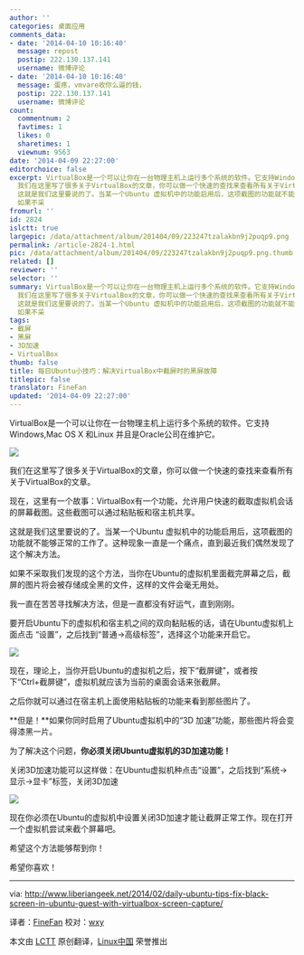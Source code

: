 ```yaml
---
author: ''
categories: 桌面应用
comments_data:
- date: '2014-04-10 10:16:40'
  message: repost
  postip: 222.130.137.141
  username: 微博评论
- date: '2014-04-10 10:16:40'
  message: 蛋疼，vmvare收你么逼的钱，
  postip: 222.130.137.141
  username: 微博评论
count:
  commentnum: 2
  favtimes: 1
  likes: 0
  sharetimes: 1
  viewnum: 9563
date: '2014-04-09 22:27:00'
editorchoice: false
excerpt: VirtualBox是一个可以让你在一台物理主机上运行多个系统的软件。它支持Windows,Mac OS X 和Linux 并且是Oracle公司在维护它。
  我们在这里写了很多关于VirtualBox的文章，你可以做一个快速的查找来查看所有关于VirtualBox的文章。 现在，这里有一个故事：VirtualBox有一个功能，允许用户快速的截取虚拟机会话的屏幕截图。这些截图可以通过粘贴板和宿主机共享。
  这就是我们这里要说的了。当某一个Ubuntu 虚拟机中的功能启用后，这项截图的功能就不能够正常的工作了。这种现象一直是一个痛点，直到最近我们偶然发现了这个解决方法。
  如果不采
fromurl: ''
id: 2824
islctt: true
largepic: /data/attachment/album/201404/09/223247tzalakbn9j2puqp9.png
permalink: /article-2824-1.html
pic: /data/attachment/album/201404/09/223247tzalakbn9j2puqp9.png.thumb.jpg
related: []
reviewer: ''
selector: ''
summary: VirtualBox是一个可以让你在一台物理主机上运行多个系统的软件。它支持Windows,Mac OS X 和Linux 并且是Oracle公司在维护它。
  我们在这里写了很多关于VirtualBox的文章，你可以做一个快速的查找来查看所有关于VirtualBox的文章。 现在，这里有一个故事：VirtualBox有一个功能，允许用户快速的截取虚拟机会话的屏幕截图。这些截图可以通过粘贴板和宿主机共享。
  这就是我们这里要说的了。当某一个Ubuntu 虚拟机中的功能启用后，这项截图的功能就不能够正常的工作了。这种现象一直是一个痛点，直到最近我们偶然发现了这个解决方法。
  如果不采
tags:
- 截屏
- 黑屏
- 3D加速
- VirtualBox
thumb: false
title: 每日Ubuntu小技巧：解决VirtualBox中截屏时的黑屏故障
titlepic: false
translator: FineFan
updated: '2014-04-09 22:27:00'
---
```


VirtualBox是一个可以让你在一台物理主机上运行多个系统的软件。它支持Windows,Mac OS X 和Linux 并且是Oracle公司在维护它。


![](/data/attachment/album/201404/09/223247tzalakbn9j2puqp9.png)


我们在这里写了很多关于VirtualBox的文章，你可以做一个快速的查找来查看所有关于VirtualBox的文章。


现在，这里有一个故事：VirtualBox有一个功能，允许用户快速的截取虚拟机会话的屏幕截图。这些截图可以通过粘贴板和宿主机共享。


这就是我们这里要说的了。当某一个Ubuntu 虚拟机中的功能启用后，这项截图的功能就不能够正常的工作了。这种现象一直是一个痛点，直到最近我们偶然发现了这个解决方法。


如果不采取我们发现的这个方法，当你在Ubuntu的虚拟机里面截完屏幕之后，截屏的图片将会被存储成全黑的文件，这样的文件会毫无用处。


我一直在苦苦寻找解决方法，但是一直都没有好运气，直到刚刚。


要开启Ubuntu下的虚拟机和宿主机之间的双向黏贴板的话，请在Ubuntu虚拟机上面点击 “设置”，之后找到“普通->高级标签”，选择这个功能来开启它。


![](/data/attachment/album/201404/09/222706ka6rybwpzrnkypli.png)


现在，理论上，当你开启Ubuntu的虚拟机之后，按下“截屏键”，或者按下“Ctrl+截屏键”，虚拟机就应该为当前的桌面会话来张截屏。


之后你就可以通过在宿主机上面使用粘贴板的功能来看到那些图片了。


**但是！**如果你同时启用了Ubuntu虚拟机中的“3D 加速”功能，那些图片将会变得漆黑一片。


为了解决这个问题，**你必须关闭Ubuntu虚拟机的3D加速功能！**


关闭3D加速功能可以这样做：在Ubuntu虚拟机种点击“设置”，之后找到“系统->显示->显卡”标签，关闭3D加速


![](/data/attachment/album/201404/09/222707p1t8sr1855c25c5v.png)


现在你必须在Ubuntu的虚拟机中设置关闭3D加速才能让截屏正常工作。现在打开一个虚拟机尝试来截个屏幕吧。


希望这个方法能够帮到你！


希望你喜欢！




---


via: <http://www.liberiangeek.net/2014/02/daily-ubuntu-tips-fix-black-screen-in-ubuntu-guest-with-virtualbox-screen-capture/>


译者：[FineFan](https://github.com/FineFan) 校对：[wxy](https://github.com/wxy)


本文由 [LCTT](https://github.com/LCTT/TranslateProject) 原创翻译，[Linux中国](http://linux.cn/) 荣誉推出